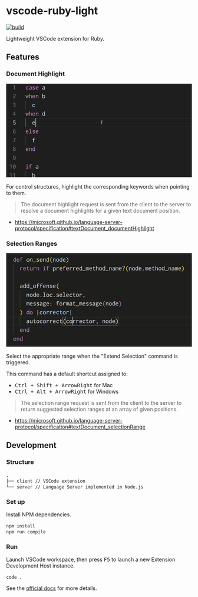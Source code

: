 # vscode-ruby-light

[![build](https://github.com/r7kamura/vscode-ruby-light/actions/workflows/build.yml/badge.svg)](https://github.com/r7kamura/vscode-ruby-light/actions/workflows/build.yml)

Lightweight VSCode extension for Ruby.

## Features

### Document Highlight

![demo](images/document-highlight.gif)

For control structures, highlight the corresponding keywords when pointing to them.

> The document highlight request is sent from the client to the server to resolve a document highlights for a given text document position.

- https://microsoft.github.io/language-server-protocol/specification#textDocument_documentHighlight

### Selection Ranges

![demo](images/selection-ranges.gif)

Select the appropriate range when the "Extend Selection" command is triggered.

This command has a default shortcut assigned to:

- <kbd>Ctrl + Shift + ArrowRight</kbd> for Mac
- <kbd>Ctrl + Alt + ArrowRight</kbd> for Windows

> The selection range request is sent from the client to the server to return suggested selection ranges at an array of given positions.

- https://microsoft.github.io/language-server-protocol/specification#textDocument_selectionRange

## Development

### Structure

```
.
├── client // VSCode extension
└── server // Language Server implemented in Node.js
```

### Set up

Install NPM dependencies.

```
npm install
npm run compile
```

### Run

Launch VSCode workspace, then press <kbd>F5</kbd> to launch a new Extension Development Host instance.

```
code .
```

See the [official docs](https://code.visualstudio.com/api/language-extensions/language-server-extension-guide) for more details.
